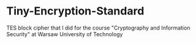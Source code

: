 # Tiny-Encryption-Standard
TES block cipher that I did for the course "Cryptography and Information Security" at Warsaw University of Technology
